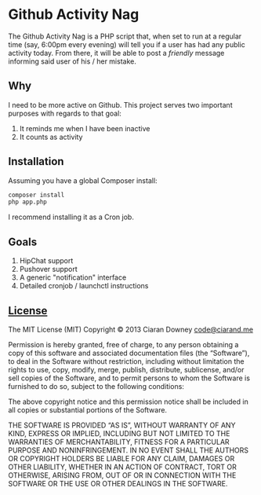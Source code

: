 Github Activity Nag
===================
The Github Activity Nag is a PHP script that, when set to run at a regular time
(say, 6:00pm every evening) will tell you if a user has had any public activity
today. From there, it will be able to post a *friendly* message informing said
user of his / her mistake.

Why
---
I need to be more active on Github. This project serves two important purposes
with regards to that goal:

1. It reminds me when I have been inactive
2. It counts as activity

Installation
------------
Assuming you have a global Composer install:
```bash
composer install
php app.php
```
I recommend installing it as a Cron job.

Goals
-----
1. HipChat support
2. Pushover support
3. A generic "notification" interface
4. Detailed cronjob / launchctl instructions

[License][mit]
--------------
The MIT License (MIT)
Copyright © 2013 Ciaran Downey <code@ciarand.me>

Permission is hereby granted, free of charge, to any person obtaining a copy of
this software and associated documentation files (the “Software”), to deal in
the Software without restriction, including without limitation the rights to
use, copy, modify, merge, publish, distribute, sublicense, and/or sell copies of
the Software, and to permit persons to whom the Software is furnished to do so,
subject to the following conditions:

The above copyright notice and this permission notice shall be included in all
copies or substantial portions of the Software.

THE SOFTWARE IS PROVIDED “AS IS”, WITHOUT WARRANTY OF ANY KIND, EXPRESS OR
IMPLIED, INCLUDING BUT NOT LIMITED TO THE WARRANTIES OF MERCHANTABILITY, FITNESS
FOR A PARTICULAR PURPOSE AND NONINFRINGEMENT. IN NO EVENT SHALL THE AUTHORS OR
COPYRIGHT HOLDERS BE LIABLE FOR ANY CLAIM, DAMAGES OR OTHER LIABILITY, WHETHER
IN AN ACTION OF CONTRACT, TORT OR OTHERWISE, ARISING FROM, OUT OF OR IN
CONNECTION WITH THE SOFTWARE OR THE USE OR OTHER DEALINGS IN THE SOFTWARE.

[mit]: http://mit.ciarand.me/
